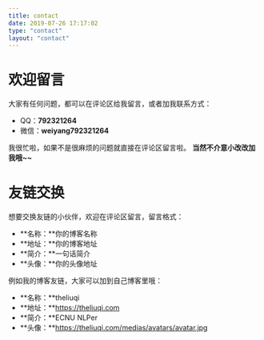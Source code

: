 ```yaml
---
title: contact
date: 2019-07-26 17:17:02
type: "contact"
layout: "contact"
---
```


# 欢迎留言
大家有任何问题，都可以在评论区给我留言，或者加我联系方式：
* QQ：**792321264**
* 微信：**weiyang792321264**

我很忙啦，如果不是很麻烦的问题就直接在评论区留言啦。
**当然不介意小改改加我哦~~**

# 友链交换
想要交换友链的小伙伴，欢迎在评论区留言，留言格式：
* **名称：**你的博客名称
* **地址：**你的博客地址
* **简介：**一句话简介
* **头像：**你的头像地址

例如我的博客友链，大家可以加到自己博客里哦：
* **名称：**theliuqi
* **地址：**https://theliuqi.com
* **简介：**ECNU NLPer
* **头像：**https://theliuqi.com/medias/avatars/avatar.jpg